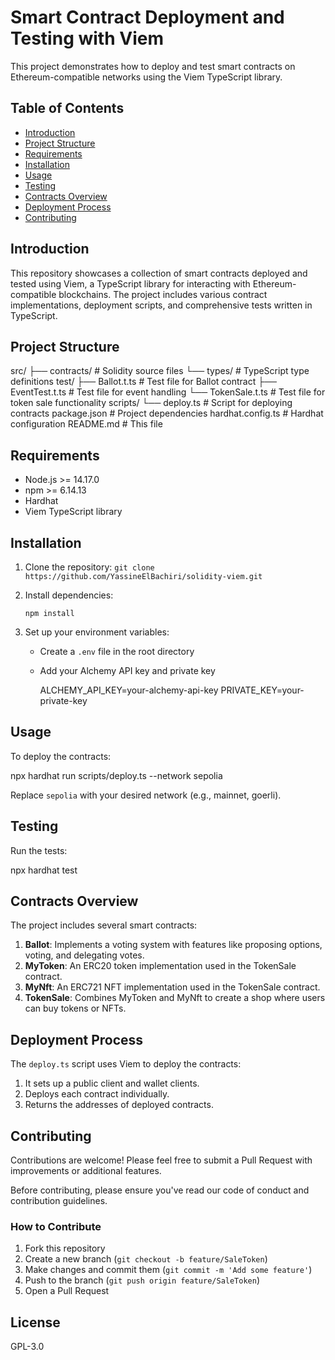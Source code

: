 # Smart Contract Deployment and Testing with Viem

This project demonstrates how to deploy and test smart contracts on Ethereum-compatible networks using the Viem TypeScript library.

## Table of Contents

- [Introduction](#introduction)
- [Project Structure](#project-structure)
- [Requirements](#requirements)
- [Installation](#installation)
- [Usage](#usage)
- [Testing](#testing)
- [Contracts Overview](#contracts-overview)
- [Deployment Process](#deployment-process)
- [Contributing](#contributing)

## Introduction

This repository showcases a collection of smart contracts deployed and tested using Viem, a TypeScript library for interacting with Ethereum-compatible blockchains. The project includes various contract implementations, deployment scripts, and comprehensive tests written in TypeScript.

## Project Structure
src/ ├── contracts/ # Solidity source files └── types/ # TypeScript type definitions test/ ├── Ballot.t.ts # Test file for Ballot contract ├── EventTest.t.ts # Test file for event handling └── TokenSale.t.ts # Test file for token sale functionality scripts/ └── deploy.ts # Script for deploying contracts package.json # Project dependencies hardhat.config.ts # Hardhat configuration README.md # This file


## Requirements

- Node.js >= 14.17.0
- npm >= 6.14.13
- Hardhat
- Viem TypeScript library

## Installation

1. Clone the repository:
  ``` git clone https://github.com/YassineElBachiri/solidity-viem.git ```


2. Install dependencies:

    ```npm install ```


3. Set up your environment variables:
   - Create a `.env` file in the root directory
   - Add your Alchemy API key and private key

        ALCHEMY_API_KEY=your-alchemy-api-key PRIVATE_KEY=your-private-key


## Usage

To deploy the contracts:

npx hardhat run scripts/deploy.ts --network sepolia


Replace `sepolia` with your desired network (e.g., mainnet, goerli).

## Testing

Run the tests:

npx hardhat test


## Contracts Overview

The project includes several smart contracts:

1. **Ballot**: Implements a voting system with features like proposing options, voting, and delegating votes.
2. **MyToken**: An ERC20 token implementation used in the TokenSale contract.
3. **MyNft**: An ERC721 NFT implementation used in the TokenSale contract.
4. **TokenSale**: Combines MyToken and MyNft to create a shop where users can buy tokens or NFTs.

## Deployment Process

The `deploy.ts` script uses Viem to deploy the contracts:

1. It sets up a public client and wallet clients.
2. Deploys each contract individually.
3. Returns the addresses of deployed contracts.

## Contributing

Contributions are welcome! Please feel free to submit a Pull Request with improvements or additional features.

Before contributing, please ensure you've read our code of conduct and contribution guidelines.

### How to Contribute

1. Fork this repository
2. Create a new branch (`git checkout -b feature/SaleToken`)
3. Make changes and commit them (`git commit -m 'Add some feature'`)
4. Push to the branch (`git push origin feature/SaleToken`)
5. Open a Pull Request

## License

GPL-3.0